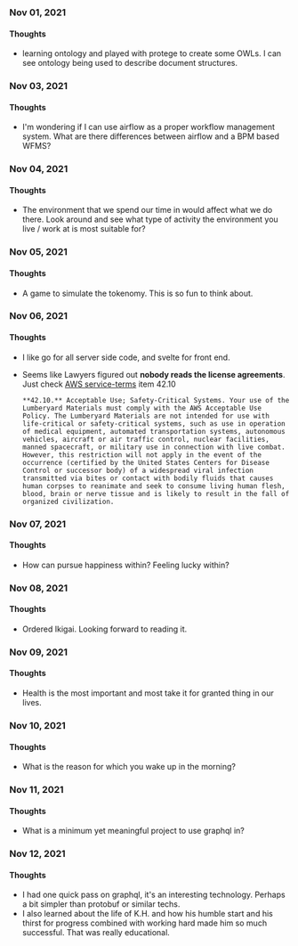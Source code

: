 ### Nov 01, 2021

#### Thoughts

- learning ontology and played with protege to create some OWLs. I can see ontology being used to describe document structures. 



### Nov 03, 2021

#### Thoughts

- I'm wondering if I can use airflow as a proper workflow management system. What are there differences between airflow and a BPM based WFMS?

### Nov 04, 2021

#### Thoughts

- The environment that we spend our time in would affect what we do there. Look around and see what type of activity the environment you live / work at is most suitable for?

### Nov 05, 2021

#### Thoughts

- A game to simulate the tokenomy. This is so fun to think about.



### Nov 06, 2021

#### Thoughts

- I like go for all server side code, and svelte for front end.

- Seems like Lawyers figured out **nobody reads the license agreements**. Just check [AWS service-terms](https://aws.amazon.com/service-terms/) item 42.10

  `**42.10.** Acceptable Use; Safety-Critical Systems. Your use of the Lumberyard Materials must comply with the AWS Acceptable Use Policy. The Lumberyard Materials are not intended for use with life-critical or safety-critical systems, such as use in operation of medical equipment, automated transportation systems, autonomous vehicles, aircraft or air traffic control, nuclear facilities, manned spacecraft, or military use in connection with live combat. However, this restriction will not apply in the event of the occurrence (certified by the United States Centers for Disease Control or successor body) of a widespread viral infection transmitted via bites or contact with bodily fluids that causes human corpses to reanimate and seek to consume living human flesh, blood, brain or nerve tissue and is likely to result in the fall of organized civilization.`



### Nov 07, 2021

#### Thoughts

- How can pursue happiness within? Feeling lucky within?



### Nov 08, 2021

#### Thoughts

- Ordered Ikigai. Looking forward to reading it.


### Nov 09, 2021

#### Thoughts

- Health is the most important and most take it for granted thing in our lives.
  

### Nov 10, 2021

#### Thoughts

- What is the reason for which you wake up in the morning?

  
### Nov 11, 2021

#### Thoughts

- What is a minimum yet meaningful project to use graphql in? 

### Nov 12, 2021

#### Thoughts

- I had one quick pass on graphql, it's an interesting technology. Perhaps a bit simpler than protobuf or similar techs. 
- I also learned about the life of K.H. and how his humble start and his thirst for progress combined with working hard made him so much successful. That was really educational.
  
  
